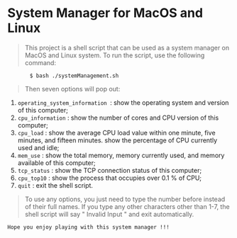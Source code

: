 # System Manager for MacOS and Linux

>This project is a shell script that can be used as a system manager on MacOS and Linux system. To run the script, use the following command: 

           $ bash ./systemManagement.sh

>Then seven options will pop out: 
1) ``operating_system_information ``: show the operating system and version of this computer; 
2) ``cpu_information`` : show the number of cores and CPU version of this computer; 
3) ``cpu_load`` : show the average CPU load value within one minute, five minutes, and fifteen minutes. show the percentage of CPU currently used and idle;
4) ``mem_use`` : show the total memory, memory currently used, and memory available of this computer;
5) ``tcp_status`` : show the TCP connection status of this computer;
6) ``cpu_top10`` : show the process that occupies over 0.1 % of CPU;
7) ``quit`` : exit the shell script.

>To use any options, you just need to type the number before instead of their full names. If you type any other characters other than 1-7, the shell script will say " Invalid Input " and exit automatically. 

``Hope you enjoy playing with this system manager !!!``